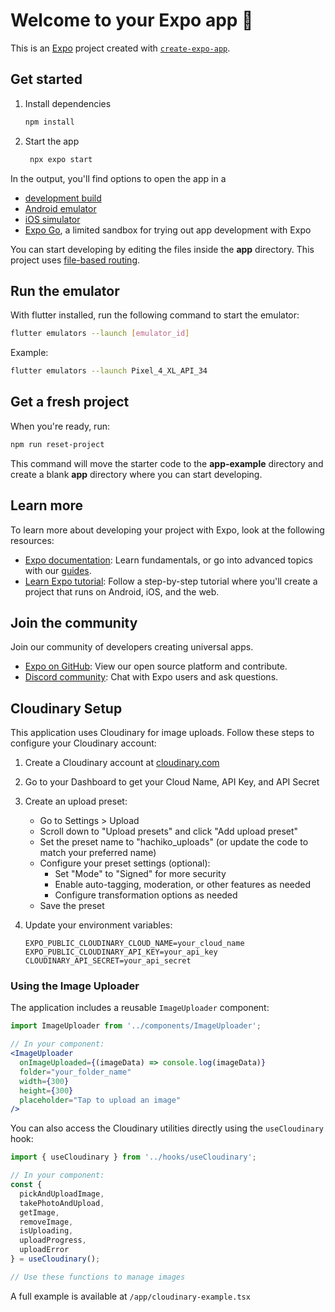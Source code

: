 # Welcome to your Expo app 👋

This is an [Expo](https://expo.dev) project created with [`create-expo-app`](https://www.npmjs.com/package/create-expo-app).

## Get started

1. Install dependencies

   ```bash
   npm install
   ```

2. Start the app

   ```bash
    npx expo start
   ```

In the output, you'll find options to open the app in a

- [development build](https://docs.expo.dev/develop/development-builds/introduction/)
- [Android emulator](https://docs.expo.dev/workflow/android-studio-emulator/)
- [iOS simulator](https://docs.expo.dev/workflow/ios-simulator/)
- [Expo Go](https://expo.dev/go), a limited sandbox for trying out app development with Expo

You can start developing by editing the files inside the **app** directory. This project uses [file-based routing](https://docs.expo.dev/router/introduction).

## Run the emulator

With flutter installed, run the following command to start the emulator:
```bash
flutter emulators --launch [emulator_id]
```

Example:
```bash
flutter emulators --launch Pixel_4_XL_API_34
```

## Get a fresh project

When you're ready, run:

```bash
npm run reset-project
```

This command will move the starter code to the **app-example** directory and create a blank **app** directory where you can start developing.

## Learn more

To learn more about developing your project with Expo, look at the following resources:

- [Expo documentation](https://docs.expo.dev/): Learn fundamentals, or go into advanced topics with our [guides](https://docs.expo.dev/guides).
- [Learn Expo tutorial](https://docs.expo.dev/tutorial/introduction/): Follow a step-by-step tutorial where you'll create a project that runs on Android, iOS, and the web.

## Join the community

Join our community of developers creating universal apps.

- [Expo on GitHub](https://github.com/expo/expo): View our open source platform and contribute.
- [Discord community](https://chat.expo.dev): Chat with Expo users and ask questions.

## Cloudinary Setup

This application uses Cloudinary for image uploads. Follow these steps to configure your Cloudinary account:

1. Create a Cloudinary account at [cloudinary.com](https://cloudinary.com/)
2. Go to your Dashboard to get your Cloud Name, API Key, and API Secret
3. Create an upload preset:
   - Go to Settings > Upload
   - Scroll down to "Upload presets" and click "Add upload preset"
   - Set the preset name to "hachiko_uploads" (or update the code to match your preferred name)
   - Configure your preset settings (optional):
     - Set "Mode" to "Signed" for more security
     - Enable auto-tagging, moderation, or other features as needed
     - Configure transformation options as needed
   - Save the preset

4. Update your environment variables:
   ```
   EXPO_PUBLIC_CLOUDINARY_CLOUD_NAME=your_cloud_name
   EXPO_PUBLIC_CLOUDINARY_API_KEY=your_api_key
   CLOUDINARY_API_SECRET=your_api_secret
   ```

### Using the Image Uploader

The application includes a reusable `ImageUploader` component:

```jsx
import ImageUploader from '../components/ImageUploader';

// In your component:
<ImageUploader 
  onImageUploaded={(imageData) => console.log(imageData)}
  folder="your_folder_name"
  width={300}
  height={300}
  placeholder="Tap to upload an image"
/>
```

You can also access the Cloudinary utilities directly using the `useCloudinary` hook:

```jsx
import { useCloudinary } from '../hooks/useCloudinary';

// In your component:
const { 
  pickAndUploadImage, 
  takePhotoAndUpload, 
  getImage, 
  removeImage,
  isUploading,
  uploadProgress,
  uploadError
} = useCloudinary();

// Use these functions to manage images
```

A full example is available at `/app/cloudinary-example.tsx`
